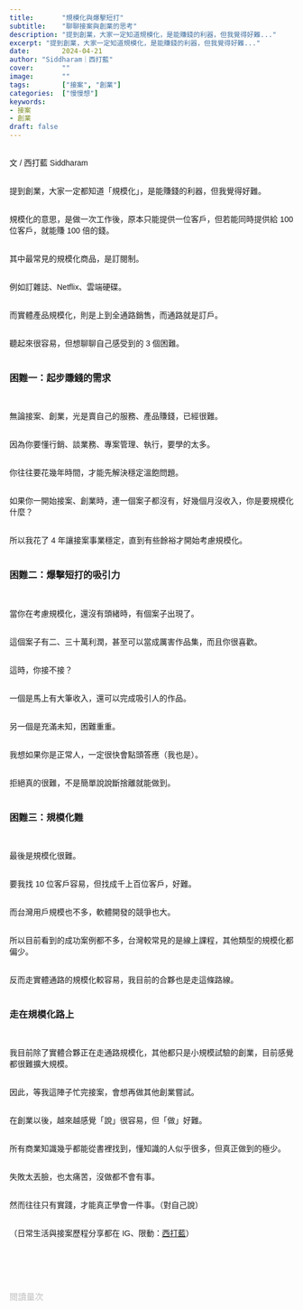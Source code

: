 ```yaml
---
title:       "規模化與爆擊短打"
subtitle:    "聊聊接案與創業的思考"
description: "提到創業，大家一定知道規模化，是能賺錢的利器，但我覺得好難..."
excerpt: "提到創業，大家一定知道規模化，是能賺錢的利器，但我覺得好難..."
date:        2024-04-21
author: "Siddharam｜西打藍"
cover:       ""
image:       ""
tags:        ["接案", "創業"]
categories:  ["慢慢想"]
keywords:
- 接案
- 創業
draft: false
---
```


<article style="font-family: 'Noto Sans TC', '微軟正黑體', sans-serif; font-weight: 300;">

<br>文 / 西打藍 Siddharam<br><br>

提到創業，大家一定都知道「規模化」，是能賺錢的利器，但我覺得好難。<br><br>

規模化的意思，是做一次工作後，原本只能提供一位客戶，但若能同時提供給 100 位客戶，就能賺 100 倍的錢。<br><br>

其中最常見的規模化商品，是訂閱制。<br><br>

例如訂雜誌、Netflix、雲端硬碟。<br><br>

而實體產品規模化，則是上到全通路銷售，而通路就是訂戶。<br><br>

聽起來很容易，但想聊聊自己感受到的 3 個困難。<br><br>


<h3 class="article-h1-color">困難一：起步賺錢的需求</h3><br>

無論接案、創業，光是賣自己的服務、產品賺錢，已經很難。<br><br>

因為你要懂行銷、談業務、專案管理、執行，要學的太多。<br><br>

你往往要花幾年時間，才能先解決穩定溫飽問題。<br><br>

如果你一開始接案、創業時，連一個案子都沒有，好幾個月沒收入，你是要規模化什麼？<br><br>

所以我花了 4 年讓接案事業穩定，直到有些餘裕才開始考慮規模化。<br><br>


<h3 class="article-h1-color">困難二：爆擊短打的吸引力</h3><br>

當你在考慮規模化，還沒有頭緒時，有個案子出現了。<br><br>

這個案子有二、三十萬利潤，甚至可以當成厲害作品集，而且你很喜歡。<br><br>

這時，你接不接？<br><br>

一個是馬上有大筆收入，還可以完成吸引人的作品。<br><br>

另一個是充滿未知，困難重重。<br><br>

我想如果你是正常人，一定很快會點頭答應（我也是）。<br><br>

拒絕真的很難，不是簡單說說斷捨離就能做到。<br><br>


<h3 class="article-h1-color">困難三：規模化難</h3><br>

最後是規模化很難。<br><br>

要我找 10 位客戶容易，但找成千上百位客戶，好難。<br><br>

而台灣用戶規模也不多，軟體開發的競爭也大。<br><br>

所以目前看到的成功案例都不多，台灣較常見的是線上課程，其他類型的規模化都偏少。<br><br>

反而走實體通路的規模化較容易，我目前的合夥也是走這條路線。<br><br>


<h3 class="article-h1-color">走在規模化路上</h3><br>

我目前除了實體合夥正在走通路規模化，其他都只是小規模試驗的創業，目前感覺都很難擴大規模。<br><br>

因此，等我這陣子忙完接案，會想再做其他創業嘗試。<br><br>

在創業以後，越來越感覺「說」很容易，但「做」好難。<br><br>

所有商業知識幾乎都能從書裡找到，懂知識的人似乎很多，但真正做到的極少。<br><br>

失敗太丟臉，也太痛苦，沒做都不會有事。<br><br>

然而往往只有實踐，才能真正學會一件事。（對自己說）<br><br>




<!-- 我會繼續摸索，往目標靠近，走頂級客戶訂閱制需求

訂閱制，一個產品賣到全部通路，我目前只用到勞力規模化、行銷數位/自動化、產品自動化太難，有小規模成功，還在深入進階做法

規模化（流程自動化、自動化）、找到頂級客戶（願意付高單價費用）、獨家商品及服務（競爭力）

口碑介紹、看到作品，有些大作品會花時間，但會想做，就是花時間

很會談業務、懂行銷，也會執行，但總是覺得時間不夠用，多數時候都在拒絕，以及延後執行

未來慢慢更轉型成服務少量企業，能具體提升營收的服務 -->



<!-- 
<!-- 案例 > 證明案例 > 壞處 > 怎麼改變（列步驟） > 結語總結金句 -->


（日常生活與接案歷程分享都在 IG、限動：<a href="https://www.instagram.com/sidd.blue/" target="_blank">西打藍</a>）<br><br>

<!-- <h3 class="article-h1-color"></h3><br> -->





<br><br><br>

</article>

<div style="color: #bfbfbf; font-size: 15px;" id="busuanzi_container_page_pv">
  閱讀量<span id="busuanzi_value_page_pv"></span>次
</div>

<script src="../../js/post.js"></script>
